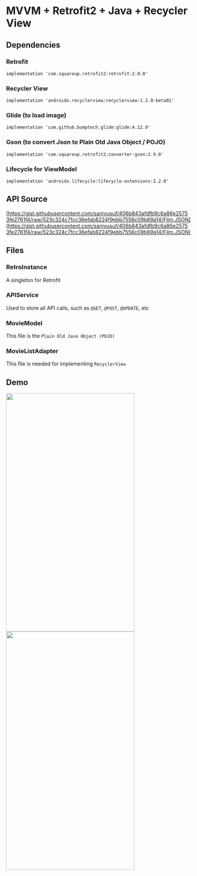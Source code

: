 # MVVM + Retrofit2 + Java + Recycler View

## Dependencies
### Retrofit
```
implementation 'com.squareup.retrofit2:retrofit:2.9.0'
```
### Recycler View
```
implementation 'androidx.recyclerview:recyclerview:1.2.0-beta01'
```
### Glide (to load image)
```
implementation 'com.github.bumptech.glide:glide:4.12.0'
```
### Gson (to convert Json to Plain Old Java Object / POJO)
```
implementation 'com.squareup.retrofit2:converter-gson:2.9.0'
```
### Lifecycle for ViewModel
```
implementation 'androidx.lifecycle:lifecycle-extensions:2.2.0'
```

## API Source
[https://gist.githubusercontent.com/saniyusuf/406b843afdfb9c6a86e25753fe2761f4/raw/523c324c7fcc36efab8224f9ebb7556c09b69a14/Film.JSON](https://gist.githubusercontent.com/saniyusuf/406b843afdfb9c6a86e25753fe2761f4/raw/523c324c7fcc36efab8224f9ebb7556c09b69a14/Film.JSON)

## Files
### RetroInstance
A singleton for Retrofit
### APIService
Used to store all API calls, such as `@GET`, `@POST`, `@UPDATE`, etc
### MovieModel
This file is the `Plain Old Java Object (POJO)`
### MovieListAdapter
This file is needed for implementing `RecyclerView`

## Demo
<img src="https://user-images.githubusercontent.com/10084360/108469282-d0b41880-723c-11eb-92b6-cb39e348e8db.png" width="350px" height="650px" />
<img src="https://user-images.githubusercontent.com/10084360/108469293-d4e03600-723c-11eb-965d-247f474853cb.png" width="350px" height="650px" />
